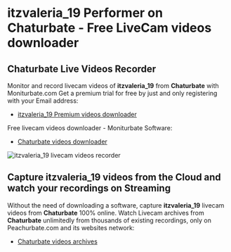 # itzvaleria_19 Performer on Chaturbate - Free LiveCam videos downloader

## Chaturbate Live Videos Recorder

Monitor and record livecam videos of **itzvaleria_19** from **Chaturbate** with Moniturbate.com
Get a premium trial for free by just and only registering with your Email address:
* [itzvaleria_19 Premium videos downloader](https://moniturbate.com/request-demo-licence-key.html)

Free livecam videos downloader - Moniturbate Software:
* [Chaturbate videos downloader](https://moniturbate.com/moniturbate-download-software.html)

![itzvaleria_19 livecam videos recorder](https://peachurnet.com/templates/moniturbate-software.png)


## Capture itzvaleria_19 videos from the Cloud and watch your recordings on Streaming

Without the need of downloading a software, capture **itzvaleria_19** livecam videos from **Chaturbate** 100% online.
Watch Livecam archives from **Chaturbate** unlimitedly from thousands of existing recordings, only on Peachurbate.com and its websites network:
* [Chaturbate videos archives](https://peachurnet.com/)
